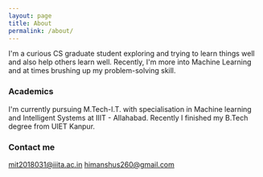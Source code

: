 ```yaml
---
layout: page
title: About
permalink: /about/
---
```

I'm a curious CS graduate student exploring and trying to learn things well and also help others learn well. Recently, I'm more into Machine Learning and at times brushing up my problem-solving skill.

### Academics

I'm currently pursuing M.Tech-I.T. with specialisation in Machine learning and Intelligent Systems at IIIT - Allahabad.
Recently I finished my B.Tech degree from UIET Kanpur.

### Contact me

mit2018031@iiita.ac.in 
himanshus260@gmail.com
